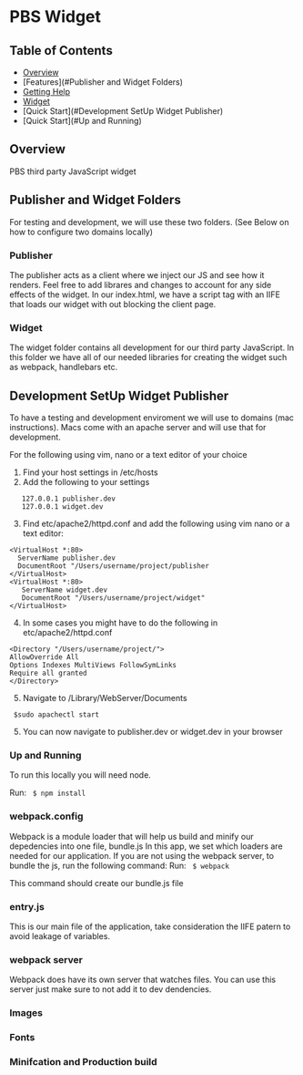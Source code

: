 # PBS Widget

## Table of Contents
 - [Overview](#overview)
 - [Features](#Publisher and Widget Folders)
 - [Getting Help](#Publishers)
 - [Widget](#widget)
 - [Quick Start](#Development SetUp Widget Publisher)
 - [Quick Start](#Up and Running)

## Overview
PBS third party JavaScript widget   

## Publisher and Widget Folders
For testing and development, we will use these two folders. (See Below on how to configure two domains locally)

### Publisher 
The publisher acts as a client where we inject our JS and see how it renders. Feel free to add librares and changes to account for any side effects of the widget. In our index.html, we have a script tag with an IIFE that loads our widget with out blocking the client page. 

### Widget
The widget folder contains all development for our third party JavaScript. In this folder we have all of our needed libraries for creating the widget such as webpack, handlebars etc.

## Development SetUp Widget Publisher

To have a testing and development enviroment we will use to domains (mac instructions). Macs come with an apache server and will use that for development.

For the following using vim, nano or a text editor of your choice

1. Find your host settings in /etc/hosts
2. Add the following to your settings

```
   127.0.0.1 publisher.dev
   127.0.0.1 widget.dev
```

3. Find etc/apache2/httpd.conf and add the following using vim nano or a text editor:
 
```
<VirtualHost *:80>
  ServerName publisher.dev
  DocumentRoot "/Users/username/project/publisher
</VirtualHost>
<VirtualHost *:80>
   ServerName widget.dev
   DocumentRoot "/Users/username/project/widget"
</VirtualHost>
```

4. In some cases you might have to do the following in etc/apache2/httpd.conf

```
<Directory "/Users/username/project/">
AllowOverride All
Options Indexes MultiViews FollowSymLinks
Require all granted
</Directory>
```

5. Navigate to /Library/WebServer/Documents

` $sudo apachectl start`

5. You can now navigate to publisher.dev or widget.dev in your browser 


### Up and Running
To run this locally you will need node. 

Run:
` $ npm install`


### webpack.config
Webpack is a module loader that will help us build and minify our depedencies into one file, bundle.js
In this app, we set which loaders are needed for our application.
If you are not using the webpack server, to bundle the js, run the following command:
Run:
` $ webpack`

This command should create our bundle.js file

### entry.js
This is our main file of the application, take consideration the IIFE patern to avoid leakage of variables. 

### webpack server
Webpack does have its own server that watches files. You can use this server just make sure to not add it to dev dendencies. 

### Images


### Fonts


### Minifcation and Production build

